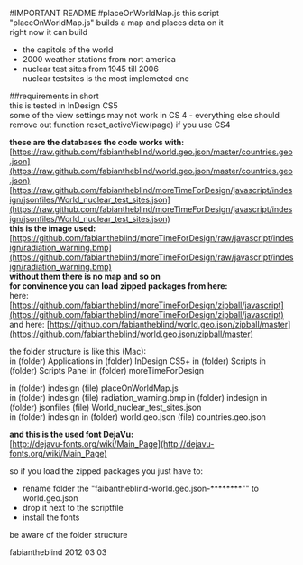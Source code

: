 #IMPORTANT README
#placeOnWorldMap.js
this script "placeOnWorldMap.js" builds a map and places data on it  
right now it can build  
- the capitols of the world  
- 2000 weather stations from nort america  
- nuclear test sites from 1945 till 2006  
nuclear testsites is the most implemeted one  
  
##requirements in short  
this is tested in InDesign CS5  
some of the view settings may not work in CS 4 - everything else should  
remove out function reset_activeView(page) if you use CS4  

 **these are the databases the code works with:**  
[https://raw.github.com/fabiantheblind/world.geo.json/master/countries.geo.json](https://raw.github.com/fabiantheblind/world.geo.json/master/countries.geo.json)  
[https://raw.github.com/fabiantheblind/moreTimeForDesign/javascript/indesign/jsonfiles/World_nuclear_test_sites.json](https://raw.github.com/fabiantheblind/moreTimeForDesign/javascript/indesign/jsonfiles/World_nuclear_test_sites.json)  
**this is the image used:**  
[https://github.com/fabiantheblind/moreTimeForDesign/raw/javascript/indesign/radiation_warning.bmp](https://github.com/fabiantheblind/moreTimeForDesign/raw/javascript/indesign/radiation_warning.bmp)  
**without them there is no map and so on**  
**for convinence you can load zipped packages from here:**   
 here: [https://github.com/fabiantheblind/moreTimeForDesign/zipball/javascript](https://github.com/fabiantheblind/moreTimeForDesign/zipball/javascript)  
 and here: [https://github.com/fabiantheblind/world.geo.json/zipball/master](https://github.com/fabiantheblind/world.geo.json/zipball/master) 
     
the folder structure is like this (Mac):  
in (folder) Applications in (folder) InDesign CS5+ in (folder) Scripts in (folder) Scripts Panel in (folder) moreTimeForDesign  
      
in (folder) indesign (file) placeOnWorldMap.js  
in (folder) indesign (file) radiation_warning.bmp
in (folder) indesign in (folder) jsonfiles (file) World_nuclear_test_sites.json  
in (folder) indesign in (folder) world.geo.json (file) countries.geo.json  
  
**and this is the used font DejaVu:**  
[http://dejavu-fonts.org/wiki/Main_Page](http://dejavu-fonts.org/wiki/Main_Page)

so if you load the zipped packages you just have to:   
- rename folder the "faibantheblind-world.geo.json-********"" to world.geo.json  
- drop it next to the scriptfile  
- install the fonts  
  
be aware of the folder structure  

fabiantheblind 2012 03 03  